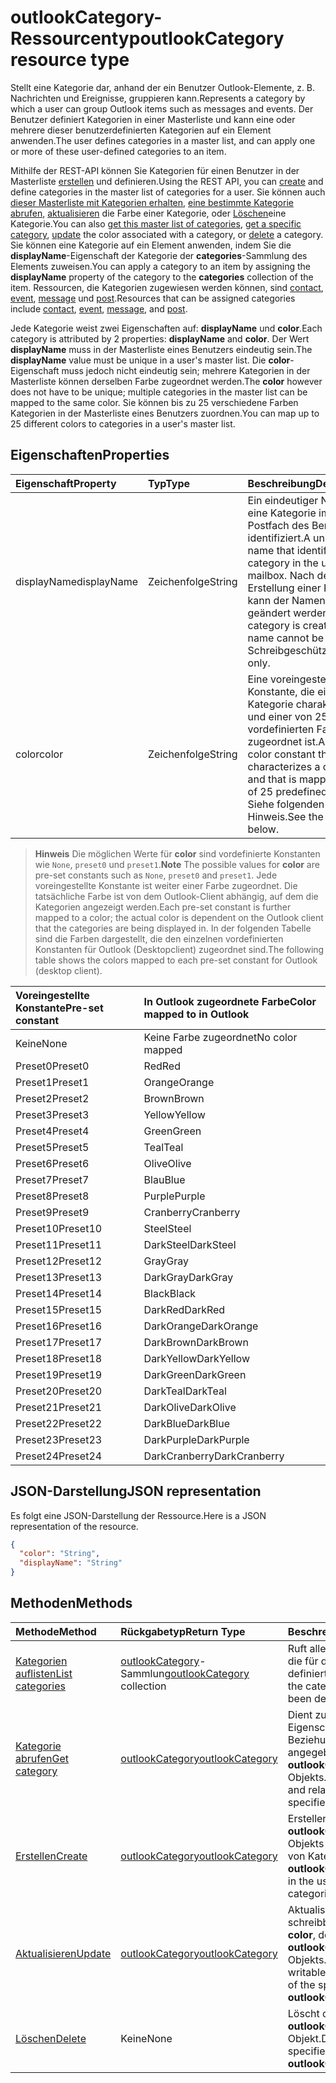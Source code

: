 # <a name="outlookcategory-resource-type"></a><span data-ttu-id="ea101-101">outlookCategory-Ressourcentyp</span><span class="sxs-lookup"><span data-stu-id="ea101-101">outlookCategory resource type</span></span>


<span data-ttu-id="ea101-102">Stellt eine Kategorie dar, anhand der ein Benutzer Outlook-Elemente, z. B. Nachrichten und Ereignisse, gruppieren kann.</span><span class="sxs-lookup"><span data-stu-id="ea101-102">Represents a category by which a user can group Outlook items such as messages and events.</span></span> <span data-ttu-id="ea101-103">Der Benutzer definiert Kategorien in einer Masterliste und kann eine oder mehrere dieser benutzerdefinierten Kategorien auf ein Element anwenden.</span><span class="sxs-lookup"><span data-stu-id="ea101-103">The user defines categories in a master list, and can apply one or more of these user-defined categories to an item.</span></span> 

<span data-ttu-id="ea101-104">Mithilfe der REST-API können Sie Kategorien für einen Benutzer in der Masterliste [erstellen](../api/outlookuser_post_mastercategories.md) und definieren.</span><span class="sxs-lookup"><span data-stu-id="ea101-104">Using the REST API, you can [create](../api/outlookuser_post_mastercategories.md) and define categories in the master list of categories for a user.</span></span> <span data-ttu-id="ea101-105">Sie können auch [dieser Masterliste mit Kategorien erhalten](../api/outlookuser_list_mastercategories.md), [eine bestimmte Kategorie abrufen](../api/outlookcategory_get.md), [aktualisieren](../api/outlookcategory_update.md) die Farbe einer Kategorie, oder [Löschen](../api/outlookcategory_delete.md)eine Kategorie.</span><span class="sxs-lookup"><span data-stu-id="ea101-105">You can also [get this master list of categories](../api/outlookuser_list_mastercategories.md), [get a specific category](../api/outlookcategory_get.md), [update](../api/outlookcategory_update.md) the color associated with a category, or [delete](../api/outlookcategory_delete.md) a category.</span></span> <span data-ttu-id="ea101-106">Sie können eine Kategorie auf ein Element anwenden, indem Sie die **displayName**-Eigenschaft der Kategorie der **categories**-Sammlung des Elements zuweisen.</span><span class="sxs-lookup"><span data-stu-id="ea101-106">You can apply a category to an item by assigning the **displayName** property of the category to the **categories** collection of the item.</span></span>
<span data-ttu-id="ea101-107">Ressourcen, die Kategorien zugewiesen werden können, sind [contact](contact.md), [event](event.md), [message](message.md) und [post](post.md).</span><span class="sxs-lookup"><span data-stu-id="ea101-107">Resources that can be assigned categories include [contact](contact.md), [event](event.md), [message](message.md), and [post](post.md).</span></span>   

<span data-ttu-id="ea101-108">Jede Kategorie weist zwei Eigenschaften auf: **displayName** und **color**.</span><span class="sxs-lookup"><span data-stu-id="ea101-108">Each category is attributed by 2 properties: **displayName** and **color**.</span></span> <span data-ttu-id="ea101-109">Der Wert **displayName** muss in der Masterliste eines Benutzers eindeutig sein.</span><span class="sxs-lookup"><span data-stu-id="ea101-109">The **displayName** value must be unique in a user's master list.</span></span> <span data-ttu-id="ea101-110">Die **color**-Eigenschaft muss jedoch nicht eindeutig sein; mehrere Kategorien in der Masterliste können derselben Farbe zugeordnet werden.</span><span class="sxs-lookup"><span data-stu-id="ea101-110">The **color** however does not have to be unique; multiple categories in the master list can be mapped to the same color.</span></span> <span data-ttu-id="ea101-111">Sie können bis zu 25 verschiedene Farben Kategorien in der Masterliste eines Benutzers zuordnen.</span><span class="sxs-lookup"><span data-stu-id="ea101-111">You can map up to 25 different colors to categories in a user's master list.</span></span>

## <a name="properties"></a><span data-ttu-id="ea101-112">Eigenschaften</span><span class="sxs-lookup"><span data-stu-id="ea101-112">Properties</span></span>
| <span data-ttu-id="ea101-113">Eigenschaft</span><span class="sxs-lookup"><span data-stu-id="ea101-113">Property</span></span>     | <span data-ttu-id="ea101-114">Typ</span><span class="sxs-lookup"><span data-stu-id="ea101-114">Type</span></span>   |<span data-ttu-id="ea101-115">Beschreibung</span><span class="sxs-lookup"><span data-stu-id="ea101-115">Description</span></span>|
|:---------------|:--------|:----------|
|<span data-ttu-id="ea101-116">displayName</span><span class="sxs-lookup"><span data-stu-id="ea101-116">displayName</span></span>|<span data-ttu-id="ea101-117">Zeichenfolge</span><span class="sxs-lookup"><span data-stu-id="ea101-117">String</span></span>|<span data-ttu-id="ea101-118">Ein eindeutiger Name, der eine Kategorie im Postfach des Benutzers identifiziert.</span><span class="sxs-lookup"><span data-stu-id="ea101-118">A unique name that identifies a category in the user's mailbox.</span></span> <span data-ttu-id="ea101-119">Nach der Erstellung einer Kategorie kann der Namen nicht geändert werden.</span><span class="sxs-lookup"><span data-stu-id="ea101-119">After a category is created, the name cannot be changed.</span></span> <span data-ttu-id="ea101-120">Schreibgeschützt.</span><span class="sxs-lookup"><span data-stu-id="ea101-120">Read-only.</span></span>|
|<span data-ttu-id="ea101-121">color</span><span class="sxs-lookup"><span data-stu-id="ea101-121">color</span></span>|<span data-ttu-id="ea101-122">Zeichenfolge</span><span class="sxs-lookup"><span data-stu-id="ea101-122">String</span></span>|<span data-ttu-id="ea101-123">Eine voreingestellte Konstante, die eine Kategorie charakterisiert und einer von 25 vordefinierten Farben zugeordnet ist.</span><span class="sxs-lookup"><span data-stu-id="ea101-123">A pre-set color constant that characterizes a category, and that is mapped to one of 25 predefined colors.</span></span> <span data-ttu-id="ea101-124">Siehe folgenden Hinweis.</span><span class="sxs-lookup"><span data-stu-id="ea101-124">See the note below.</span></span> |

> <span data-ttu-id="ea101-125">**Hinweis** Die möglichen Werte für **color** sind vordefinierte Konstanten wie `None`, `preset0` und `preset1`.</span><span class="sxs-lookup"><span data-stu-id="ea101-125">**Note** The possible values for **color** are pre-set constants such as `None`, `preset0` and `preset1`.</span></span> <span data-ttu-id="ea101-126">Jede voreingestellte Konstante ist weiter einer Farbe zugeordnet. Die tatsächliche Farbe ist von dem Outlook-Client abhängig, auf dem die Kategorien angezeigt werden.</span><span class="sxs-lookup"><span data-stu-id="ea101-126">Each pre-set constant is further mapped to a color; the actual color is dependent on the Outlook client that the categories are being displayed in.</span></span> <span data-ttu-id="ea101-127">In der folgenden Tabelle sind die Farben dargestellt, die den einzelnen vordefinierten Konstanten für Outlook (Desktopclient) zugeordnet sind.</span><span class="sxs-lookup"><span data-stu-id="ea101-127">The following table shows the colors mapped to each pre-set constant for Outlook (desktop client).</span></span> 


| <span data-ttu-id="ea101-128">Voreingestellte Konstante</span><span class="sxs-lookup"><span data-stu-id="ea101-128">Pre-set constant</span></span>  | <span data-ttu-id="ea101-129">In Outlook zugeordnete Farbe</span><span class="sxs-lookup"><span data-stu-id="ea101-129">Color mapped to in Outlook</span></span> |
|:---------------|:--------|
| <span data-ttu-id="ea101-130">Keine</span><span class="sxs-lookup"><span data-stu-id="ea101-130">None</span></span> | <span data-ttu-id="ea101-131">Keine Farbe zugeordnet</span><span class="sxs-lookup"><span data-stu-id="ea101-131">No color mapped</span></span> |
| <span data-ttu-id="ea101-132">Preset0</span><span class="sxs-lookup"><span data-stu-id="ea101-132">Preset0</span></span> | <span data-ttu-id="ea101-133">Red</span><span class="sxs-lookup"><span data-stu-id="ea101-133">Red</span></span> |
| <span data-ttu-id="ea101-134">Preset1</span><span class="sxs-lookup"><span data-stu-id="ea101-134">Preset1</span></span> | <span data-ttu-id="ea101-135">Orange</span><span class="sxs-lookup"><span data-stu-id="ea101-135">Orange</span></span> |
| <span data-ttu-id="ea101-136">Preset2</span><span class="sxs-lookup"><span data-stu-id="ea101-136">Preset2</span></span> | <span data-ttu-id="ea101-137">Brown</span><span class="sxs-lookup"><span data-stu-id="ea101-137">Brown</span></span> |
| <span data-ttu-id="ea101-138">Preset3</span><span class="sxs-lookup"><span data-stu-id="ea101-138">Preset3</span></span> | <span data-ttu-id="ea101-139">Yellow</span><span class="sxs-lookup"><span data-stu-id="ea101-139">Yellow</span></span> |
| <span data-ttu-id="ea101-140">Preset4</span><span class="sxs-lookup"><span data-stu-id="ea101-140">Preset4</span></span> | <span data-ttu-id="ea101-141">Green</span><span class="sxs-lookup"><span data-stu-id="ea101-141">Green</span></span> |
| <span data-ttu-id="ea101-142">Preset5</span><span class="sxs-lookup"><span data-stu-id="ea101-142">Preset5</span></span> | <span data-ttu-id="ea101-143">Teal</span><span class="sxs-lookup"><span data-stu-id="ea101-143">Teal</span></span> |
| <span data-ttu-id="ea101-144">Preset6</span><span class="sxs-lookup"><span data-stu-id="ea101-144">Preset6</span></span> | <span data-ttu-id="ea101-145">Olive</span><span class="sxs-lookup"><span data-stu-id="ea101-145">Olive</span></span> |
| <span data-ttu-id="ea101-146">Preset7</span><span class="sxs-lookup"><span data-stu-id="ea101-146">Preset7</span></span> | <span data-ttu-id="ea101-147">Blau</span><span class="sxs-lookup"><span data-stu-id="ea101-147">Blue</span></span> |
| <span data-ttu-id="ea101-148">Preset8</span><span class="sxs-lookup"><span data-stu-id="ea101-148">Preset8</span></span> | <span data-ttu-id="ea101-149">Purple</span><span class="sxs-lookup"><span data-stu-id="ea101-149">Purple</span></span> |
| <span data-ttu-id="ea101-150">Preset9</span><span class="sxs-lookup"><span data-stu-id="ea101-150">Preset9</span></span> | <span data-ttu-id="ea101-151">Cranberry</span><span class="sxs-lookup"><span data-stu-id="ea101-151">Cranberry</span></span> |
| <span data-ttu-id="ea101-152">Preset10</span><span class="sxs-lookup"><span data-stu-id="ea101-152">Preset10</span></span> | <span data-ttu-id="ea101-153">Steel</span><span class="sxs-lookup"><span data-stu-id="ea101-153">Steel</span></span> |
| <span data-ttu-id="ea101-154">Preset11</span><span class="sxs-lookup"><span data-stu-id="ea101-154">Preset11</span></span> | <span data-ttu-id="ea101-155">DarkSteel</span><span class="sxs-lookup"><span data-stu-id="ea101-155">DarkSteel</span></span> |
| <span data-ttu-id="ea101-156">Preset12</span><span class="sxs-lookup"><span data-stu-id="ea101-156">Preset12</span></span> | <span data-ttu-id="ea101-157">Gray</span><span class="sxs-lookup"><span data-stu-id="ea101-157">Gray</span></span> |
| <span data-ttu-id="ea101-158">Preset13</span><span class="sxs-lookup"><span data-stu-id="ea101-158">Preset13</span></span> | <span data-ttu-id="ea101-159">DarkGray</span><span class="sxs-lookup"><span data-stu-id="ea101-159">DarkGray</span></span> |
| <span data-ttu-id="ea101-160">Preset14</span><span class="sxs-lookup"><span data-stu-id="ea101-160">Preset14</span></span> | <span data-ttu-id="ea101-161">Black</span><span class="sxs-lookup"><span data-stu-id="ea101-161">Black</span></span> |
| <span data-ttu-id="ea101-162">Preset15</span><span class="sxs-lookup"><span data-stu-id="ea101-162">Preset15</span></span> | <span data-ttu-id="ea101-163">DarkRed</span><span class="sxs-lookup"><span data-stu-id="ea101-163">DarkRed</span></span> |
| <span data-ttu-id="ea101-164">Preset16</span><span class="sxs-lookup"><span data-stu-id="ea101-164">Preset16</span></span> | <span data-ttu-id="ea101-165">DarkOrange</span><span class="sxs-lookup"><span data-stu-id="ea101-165">DarkOrange</span></span> |
| <span data-ttu-id="ea101-166">Preset17</span><span class="sxs-lookup"><span data-stu-id="ea101-166">Preset17</span></span> | <span data-ttu-id="ea101-167">DarkBrown</span><span class="sxs-lookup"><span data-stu-id="ea101-167">DarkBrown</span></span> |
| <span data-ttu-id="ea101-168">Preset18</span><span class="sxs-lookup"><span data-stu-id="ea101-168">Preset18</span></span> | <span data-ttu-id="ea101-169">DarkYellow</span><span class="sxs-lookup"><span data-stu-id="ea101-169">DarkYellow</span></span> |
| <span data-ttu-id="ea101-170">Preset19</span><span class="sxs-lookup"><span data-stu-id="ea101-170">Preset19</span></span> | <span data-ttu-id="ea101-171">DarkGreen</span><span class="sxs-lookup"><span data-stu-id="ea101-171">DarkGreen</span></span> |
| <span data-ttu-id="ea101-172">Preset20</span><span class="sxs-lookup"><span data-stu-id="ea101-172">Preset20</span></span> | <span data-ttu-id="ea101-173">DarkTeal</span><span class="sxs-lookup"><span data-stu-id="ea101-173">DarkTeal</span></span> |
| <span data-ttu-id="ea101-174">Preset21</span><span class="sxs-lookup"><span data-stu-id="ea101-174">Preset21</span></span> | <span data-ttu-id="ea101-175">DarkOlive</span><span class="sxs-lookup"><span data-stu-id="ea101-175">DarkOlive</span></span> |
| <span data-ttu-id="ea101-176">Preset22</span><span class="sxs-lookup"><span data-stu-id="ea101-176">Preset22</span></span> | <span data-ttu-id="ea101-177">DarkBlue</span><span class="sxs-lookup"><span data-stu-id="ea101-177">DarkBlue</span></span> |
| <span data-ttu-id="ea101-178">Preset23</span><span class="sxs-lookup"><span data-stu-id="ea101-178">Preset23</span></span> | <span data-ttu-id="ea101-179">DarkPurple</span><span class="sxs-lookup"><span data-stu-id="ea101-179">DarkPurple</span></span> |
| <span data-ttu-id="ea101-180">Preset24</span><span class="sxs-lookup"><span data-stu-id="ea101-180">Preset24</span></span> | <span data-ttu-id="ea101-181">DarkCranberry</span><span class="sxs-lookup"><span data-stu-id="ea101-181">DarkCranberry</span></span> |

## <a name="json-representation"></a><span data-ttu-id="ea101-182">JSON-Darstellung</span><span class="sxs-lookup"><span data-stu-id="ea101-182">JSON representation</span></span>
<span data-ttu-id="ea101-183">Es folgt eine JSON-Darstellung der Ressource.</span><span class="sxs-lookup"><span data-stu-id="ea101-183">Here is a JSON representation of the resource.</span></span>

<!-- {
  "blockType": "resource",
  "optionalProperties": [

  ],
  "@odata.type": "microsoft.graph.outlookCategory"
}-->

```json
{
  "color": "String",
  "displayName": "String"
}

```

## <a name="methods"></a><span data-ttu-id="ea101-184">Methoden</span><span class="sxs-lookup"><span data-stu-id="ea101-184">Methods</span></span>
| <span data-ttu-id="ea101-185">Methode</span><span class="sxs-lookup"><span data-stu-id="ea101-185">Method</span></span>           | <span data-ttu-id="ea101-186">Rückgabetyp</span><span class="sxs-lookup"><span data-stu-id="ea101-186">Return Type</span></span>    |<span data-ttu-id="ea101-187">Beschreibung</span><span class="sxs-lookup"><span data-stu-id="ea101-187">Description</span></span>|
|:---------------|:--------|:----------|
|[<span data-ttu-id="ea101-188">Kategorien auflisten</span><span class="sxs-lookup"><span data-stu-id="ea101-188">List categories</span></span>](../api/outlookuser_list_mastercategories.md) | <span data-ttu-id="ea101-189">[outlookCategory](../resources/outlookcategory.md)-Sammlung</span><span class="sxs-lookup"><span data-stu-id="ea101-189">[outlookCategory](../resources/outlookcategory.md) collection</span></span> |<span data-ttu-id="ea101-190">Ruft alle Kategorien ab, die für den Benutzer definiert wurden.</span><span class="sxs-lookup"><span data-stu-id="ea101-190">Get all the categories that have been defined for the user.</span></span>|
|[<span data-ttu-id="ea101-191">Kategorie abrufen</span><span class="sxs-lookup"><span data-stu-id="ea101-191">Get category</span></span>](../api/outlookcategory_get.md) | [<span data-ttu-id="ea101-192">outlookCategory</span><span class="sxs-lookup"><span data-stu-id="ea101-192">outlookCategory</span></span>](../resources/outlookcategory.md) |<span data-ttu-id="ea101-193">Dient zum Abrufen der Eigenschaften und Beziehungen des angegebenen **outlookCategory**-Objekts.</span><span class="sxs-lookup"><span data-stu-id="ea101-193">Get the properties and relationships of the specified **event** object.</span></span>|
|[<span data-ttu-id="ea101-194">Erstellen</span><span class="sxs-lookup"><span data-stu-id="ea101-194">Create</span></span>](../api/outlookuser_post_mastercategories.md) | [<span data-ttu-id="ea101-195">outlookCategory</span><span class="sxs-lookup"><span data-stu-id="ea101-195">outlookCategory</span></span>](../resources/outlookcategory.md) |<span data-ttu-id="ea101-196">Erstellen eines **outlookCategory**-Objekts in der Masterliste von Kategorien.</span><span class="sxs-lookup"><span data-stu-id="ea101-196">Create an **outlookCategory** object in the user's master list of categories.</span></span>|
|[<span data-ttu-id="ea101-197">Aktualisieren</span><span class="sxs-lookup"><span data-stu-id="ea101-197">Update</span></span>](../api/outlookcategory_update.md) | [<span data-ttu-id="ea101-198">outlookCategory</span><span class="sxs-lookup"><span data-stu-id="ea101-198">outlookCategory</span></span>](../resources/outlookcategory.md) |<span data-ttu-id="ea101-199">Aktualisieren Sie die schreibbare Eigenschaft, **color**, des angegebenen **outlookCategory**-Objekts.</span><span class="sxs-lookup"><span data-stu-id="ea101-199">Update the writable property, **color**, of the specified **outlookCategory** object.</span></span> |
|[<span data-ttu-id="ea101-200">Löschen</span><span class="sxs-lookup"><span data-stu-id="ea101-200">Delete</span></span>](../api/outlookcategory_delete.md) | <span data-ttu-id="ea101-201">Keine</span><span class="sxs-lookup"><span data-stu-id="ea101-201">None</span></span> |<span data-ttu-id="ea101-202">Löscht das angegebene **outlookCategory**-Objekt.</span><span class="sxs-lookup"><span data-stu-id="ea101-202">Delete the specified **outlookCategory** object.</span></span> |


<!-- uuid: 8fcb5dbc-d5aa-4681-8e31-b001d5168d79
2015-10-25 14:57:30 UTC -->
<!-- {
  "type": "#page.annotation",
  "description": "outlookCategory resource",
  "keywords": "",
  "section": "documentation",
  "tocPath": ""
}-->
 